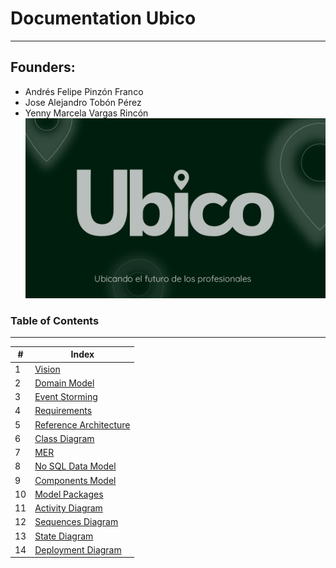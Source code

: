 # Documentation Ubico
___
## Founders:
* Andrés Felipe Pinzón Franco
* Jose Alejandro Tobón Pérez
* Yenny Marcela Vargas Rincón
![Logo y Eslogan Ubico](logoEslogan.png "Ubico logo")

### Table of Contents
___
<!-- Tabla de contenido-->

| # | Index |
|---|-------|
| 1 |[Vision](Vision.md)|
| 2 |[Domain Model](Domain_Model.md)|
| 3 |[Event Storming](Event_Storming.md)
| 4 |[Requirements](Requirements.md)
| 5 |[Reference Architecture](Reference_Architecture-md.md)
| 6 |[Class Diagram](Class_Diagram.md)
| 7 |[MER](MER.md)
| 8 |[No SQL Data Model](No_SQL_Data_Model.md)
| 9 |[Components Model](Components_Model.md)
| 10 |[Model Packages](Packages_Model.md)
| 11|[Activity Diagram](Activity_Diagram.md)
| 12|[Sequences Diagram](Sequences_Diagram.md)
| 13|[State Diagram](State_Diagram.md)
| 14|[Deployment Diagram](Deployment_Diagram.md)
